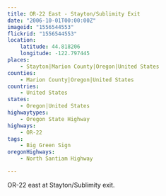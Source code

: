 ```yaml
---
title: OR-22 East - Stayton/Sublimity Exit
date: "2006-10-01T00:00:00Z"
imageid: "1556544553"
flickrid: "1556544553"
location:
    latitude: 44.818206
    longitude: -122.797445
places:
    - Stayton|Marion County|Oregon|United States
counties:
    - Marion County|Oregon|United States
countries:
    - United States
states:
    - Oregon|United States
highwaytypes:
    - Oregon State Highway
highways:
    - OR-22
tags:
    - Big Green Sign
oregonHighways:
    - North Santiam Highway

---
```

OR-22 east at Stayton/Sublimity exit.